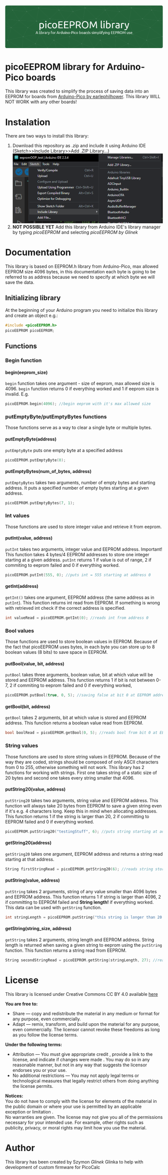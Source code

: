 ![banner](docs/github-header-banner.png)
# picoEEPROM library for Arduino-Pico boards
This library was created to simplify the process of saving data into an EEPROM for boards from [Arduino-Pico by earlephilhower](https://github.com/earlephilhower/arduino-pico). This library WILL NOT WORK with any other boards!

# Instalation
There are two ways to install this library:
1. Download this repository as .zip and include it using Arduino IDE (Sketch>>Include Library>>Add .ZIP Library...)
![image](docs/includingLib.png)
2. **NOT POSSIBLE YET** Add this library from Arduino IDE's library manager by typing *picoEEPROM* and selecting *picoEEPROM by Glinek*

# Documentation
This library is based on EEPROM.h library from Arduino-Pico, max allowed EEPROM size 4096 bytes, in this documentation each byte is going to be referred to as address because we need to specify at which byte we will save the data.

## Initializing library
At the beginning of your Arduino program you need to initialize this library and create an object e.g.:
```cpp
#include <picoEEPROM.h>
picoEEPROM picoEEPROM;
```

## Functions
### Begin function
#### begin(eeprom_size)
`begin` function takes one argument - size of eeprom, max allowed size is 4096. `begin` function returns 0 if everything worked and 1 if eeprom size is invalid. E.g.
```cpp
picoEEPROM.begin(4096); //begin eeprom with it's max allowed size
```

### putEmptyByte/putEmptyBytes functions
Those functions serve as a way to clear a single byte or multiple bytes.
#### putEmptyByte(address)
`putEmptyByte` puts one empty byte at a specified address
```cpp
picoEEPROM.putEmptyByte(0);
```
#### putEmptyBytes(num_of_bytes, address)
`putEmptyBytes` takes two arguments, number of empty bytes and starting address. It puts a specified number of empty bytes starting at a given address.
```cpp
picoEEPROM.putEmptyBytes(7, 1);
```

### Int values
Those functions are used to store integer value and retrieve it from eeprom.
#### putInt(value, address)
`putInt` takes two arguments, integer value and EEPROM address. Important! This function takes 4 bytes/4 EEPROM addresses to store one integer starting at a given address. `putInt` returns 1 if value is out of range, 2 if commiting to eeprom failed and 0 if everything worked.
```cpp
picoEEPROM.putInt(555, 0); //puts int = 555 starting at address 0
```
#### getInt(address)
`getInt()` takes one argument, EEPROM address (the same address as in `putInt`). This function returns int read from EEPROM. If something is wrong with retrieved int check if the correct address is specified.
```cpp
int valueRead = picoEEPROM.getInt(0); //reads int from address 0
```

### Bool values
Those functions are used to store boolean values in EEPROM. Because of the fact that picoEEPROM uses bytes, in each byte you can store up to 8 boolean values (8 bits) to save space in EEPROM.
#### putBool(value, bit, address)
`putBool` takes three arguments, boolean value, bit at which value will be stored and EEPROM address. This function returns 1 if bit is not between 0-7, 2 if commiting to eeprom failed and 0 if everything worked,
```cpp
picoEEPROM.putBool(true, 0, 5); //saving false at bit 0 at EEPROM address 5
```
#### getBool(bit, address)
`getBool` takes 2 arguments, bit at which value is stored and EEPROM address. This function returns a boolean value read from EEPROM.
```cpp
bool boolRead = picoEEPROM.getBool(0, 5); //reads bool from bit 0 at EEPROM address 5
```

### String values
Those functions are used to store string values in EEPROM. Because of the way they are coded, strings should be composed of only ASCII characters from 0 to 255, otherwise something will not work. This library has 2 functions for working with strings. First one takes string of a static size of 20 bytes and second one takes every string smaller that 4096.
#### putString20(value, address)
`putString20` takes two arguments, string value and EEPROM address. This function will always take 20 bytes from EEPROM to save a given string even if it's e.g. 4 characters long. Keep this in mind when allocating addresses. This function returns 1 if the string is larger than 20, 2 if committing to EEPROM failed and 0 if everything worked.
```cpp
picoEEPROM.putString20("testingStuff", 6); //puts string starting at address 6
```
#### getString20(address)
`getString20` takes one argument, EEPROM address and returns a string read starting at that address.
```cpp
String firstStringRead = picoEEPROM.getString20(6); //reads string stored at addresses 6 to 26
```

#### putString(value, address)
`putString` takes 2 arguments, string of any value smaller than 4096 bytes and EEPROM address. This function returns 1 if string is larger than 4096, 2 if committing to EEPROM failed and **String length!** if everything worked. This data can be used with `getString` function.
```cpp
int stringLength = picoEEPROM.putString("this string is longer than 20 characters", 27) //puts string starting at address 27
```
#### getString(string_size, address)
`getString` takes 2 arguments, string length and EEPROM address. String length is returned when saving a given string to eeprom using the `putString` function. This function returns a string read from EEPROM.
```cpp
String secondStringRead = picoEEPROM.getString(stringLength, 27); //reads string stored at addresses 27 to 27+stringLength
```

# License
This library is licensed under Creative Commons CC BY 4.0 available [here](license)
   
**You are free to:**    
- Share — copy and redistribute the material in any medium or format for any purpose, even commercially.    
- Adapt — remix, transform, and build upon the material for any purpose, even commercially. The licensor cannot revoke these freedoms as long as you follow the license terms.

**Under the following terms:**    
- Attribution — You must give appropriate credit , provide a link to the license, and indicate if changes were made . You may do so in any reasonable manner, but not in any way that suggests the licensor endorses you or your use.    
- No additional restrictions — You may not apply legal terms or technological measures that legally restrict others from doing anything the license permits.    

**Notices:**    
You do not have to comply with the license for elements of the material in the public domain or where your use is permitted by an applicable exception or limitation .    
No warranties are given. The license may not give you all of the permissions necessary for your intended use. For example, other rights such as publicity, privacy, or moral rights may limit how you use the material.    

# Author
This library has been created by Szymon *Glinek* Glinka to help with development of custom firmware for PicoCalc



